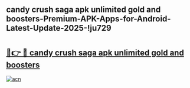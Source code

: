 
## candy crush saga apk unlimited gold and boosters-Premium-APK-Apps-for-Android-Latest-Update-2025-!ju729

# <h2><a href="https://andorid.site?title=candy_crush_saga_apk_unlimited_gold_and_boosters&ref=27">🔗👉 🔴 candy crush saga apk unlimited gold and boosters</a></h2>

[![acn](https://github.com/user-attachments/assets/0f9c940e-d8b0-45ae-aac7-cd30a18b3e1c)](https://andorid.site?title=candy_crush_saga_apk_unlimited_gold_and_boosters&ref=27)


